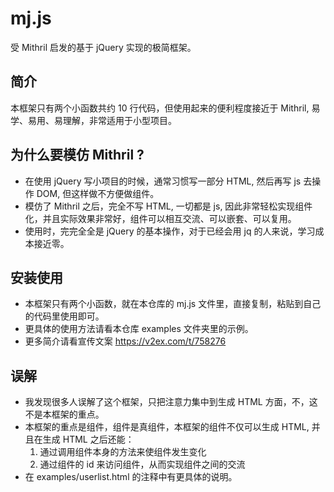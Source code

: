 # mj.js

受 Mithril 启发的基于 jQuery 实现的极简框架。

## 简介

本框架只有两个小函数共约 10 行代码，但使用起来的便利程度接近于 Mithril, 易学、易用、易理解，非常适用于小型项目。

## 为什么要模仿 Mithril ?

- 在使用 jQuery 写小项目的时候，通常习惯写一部分 HTML, 然后再写 js 去操作 DOM, 但这样做不方便做组件。
- 模仿了 Mithril 之后，完全不写 HTML, 一切都是 js, 因此非常轻松实现组件化，并且实际效果非常好，组件可以相互交流、可以嵌套、可以复用。
- 使用时，完完全全是 jQuery 的基本操作，对于已经会用 jq 的人来说，学习成本接近零。

## 安装使用

- 本框架只有两个小函数，就在本仓库的 mj.js 文件里，直接复制，粘贴到自己的代码里使用即可。
- 更具体的使用方法请看本仓库 examples 文件夹里的示例。
- 更多简介请看宣传文案 https://v2ex.com/t/758276

## 误解

- 我发现很多人误解了这个框架，只把注意力集中到生成 HTML 方面，不，这不是本框架的重点。
- 本框架的重点是组件，组件是真组件，本框架的组件不仅可以生成 HTML, 并且在生成 HTML 之后还能：
  1. 通过调用组件本身的方法来使组件发生变化
  2. 通过组件的 id 来访问组件，从而实现组件之间的交流
- 在 examples/userlist.html 的注释中有更具体的说明。
